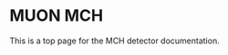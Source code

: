 <!-- doxy
\page refDetectorsMUONMCH MCH
/doxy -->

# MUON MCH

This is a top page for the MCH detector documentation.

<!-- doxy
\subpage refDetectorsMUONMCHCTF
\subpage refDetectorsMUONMCHCalibration
\subpage refDetectorsMUONMCHClustering
\subpage refDetectorsMUONMCHConditions
\subpage refDetectorsMUONMCHContour
\subpage refDetectorsMUONMCHDevIO
\subpage refDetectorsMUONMCHDigitFiltering
\subpage refDetectorsMUONMCHGeometry
\subpage refDetectorsMUONMCHMapping
\subpage refDetectorsMUONMCHRaw
\subpage refDetectorsMUONMCHTracking
\subpage refDetectorsMUONMCHTriggering
\subpage refDetectorsMUONMCHWorkflow
/doxy -->
